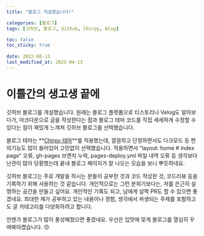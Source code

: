 ```yaml
---
title: "블로그 개설했습니다!"

categories: [블로그]
tags: [깃허브, 블로그, Github, Chirpy, Blog]

toc: false
toc_sticky: true
 
date: 2022-08-13
last_modified_at: 2023-04-13
---
```


# **이틀간의 생고생 끝에**

깃허브 블로그를 개설했습니다. 원래는 블로그 플랫폼으로 티스토리나 Velog도 알아보다가, 마크다운으로 글을 작성한다는 점과 블로그 테마 코드를 직접 세세하게 수정할 수 있다는 점이 재밌게 느껴져 깃허브 블로그를 선택했습니다.

블로그 테마는 **[Chirpy 테마](https://github.com/cotes2020/jekyll-theme-chirpy/)**를 적용했는데, 깔끔하고 단정하면서도 다크모드 등 편의기능도 많이 들어있어 고민없이 선택했습니다. 적용하면서 "layout: home # index page" 오류, gh-pages 브랜치 누락, pages-deploy.yml 파일 내역 오류 등 생각보다 난관이 많아 당황했는데 끝내 블로그 페이지가 잘 나오는 모습을 보니 뿌듯하네요.

깃허브 블로그는 주로 개발을 하시는 분들이 공부한 것과 코드 작성한 것, 코드리뷰 등을 기록하기 위해 사용하는 것 같습니다. 개인적으로는 그런 분위기보다는, 저를 은근히 설명하는 공간을 만들고 싶어요. 개인적인 기록도 되고, 남에게 살짝 PR도 할 수 있으면 좋겠네요. 최대한 제가 공부하고 있는 내용이나 경험, 생각에서 파생되는 주제를 포함하고도 글 카테고리를 다양화하려고 합니다.

언젠가 블로그가 많이 풍성해졌으면 좋겠네요. 우선은 입맛에 맞게 블로그를 열심히 꾸며봐야곘습니다. 😚